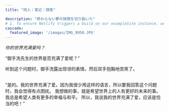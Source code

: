 ```yaml
---
title: "同人｜笔记｜随笔"

description: "終わらない夢の狭間を切り裂いた"
# 1. To ensure Netlify triggers a build on our exampleSite instance, we need to change a file in the exampleSite directory.
cascade:
  featured_image: '/images/IMG_9950.JPG'
---
```


*你的世界充满爱吗？*




“御手洗先生的世界是否充满了爱呢？​”


听到这个问题时，御手洗露出惊讶的表情，然后双手抱胸地苦笑了。<br><br>


“是的。我的世界充满了爱。因为我很少用这样的语言，所以要我回答这个问题时，我会觉得有点困扰。
我想做的事，就是希望世界上的人有更好的未来的事。我总是希望人类有更多的幸福与和平。
所以，我说我的世界充满了爱，应该是恰当的吧！”


